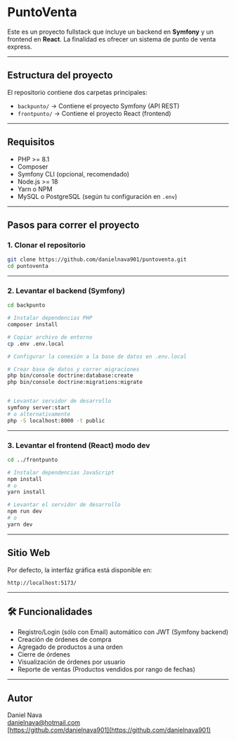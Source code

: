 # PuntoVenta

Este es un proyecto fullstack que incluye un backend 
en **Symfony** y un frontend en **React**. 
La finalidad es ofrecer un sistema de punto de venta express.

---

## Estructura del proyecto

El repositorio contiene dos carpetas principales:

- `backpunto/` → Contiene el proyecto Symfony (API REST)
- `frontpunto/` → Contiene el proyecto React (frontend)

---

## Requisitos

- PHP >= 8.1
- Composer
- Symfony CLI (opcional, recomendado)
- Node.js >= 18
- Yarn o NPM
- MySQL o PostgreSQL (según tu configuración en `.env`)

---

## Pasos para correr el proyecto

### 1. Clonar el repositorio

```bash
git clone https://github.com/danielnava901/puntoventa.git
cd puntoventa
```

---

### 2. Levantar el backend (Symfony)

```bash
cd backpunto

# Instalar dependencias PHP
composer install

# Copiar archivo de entorno
cp .env .env.local

# Configurar la conexión a la base de datos en .env.local

# Crear base de datos y correr migraciones
php bin/console doctrine:database:create
php bin/console doctrine:migrations:migrate


# Levantar servidor de desarrollo
symfony server:start
# o alternativamente
php -S localhost:8000 -t public
```

---

### 3. Levantar el frontend (React) modo dev

```bash
cd ../frontpunto

# Instalar dependencias JavaScript
npm install
# o
yarn install

# Levantar el servidor de desarrollo
npm run dev
# o
yarn dev
```



---

## Sitio Web

Por defecto, la interfáz gráfica está disponible en:
```
http://localhost:5173/
```

---

## 🛠 Funcionalidades

- Registro/Login (sólo con Email) automático con JWT (Symfony backend)
- Creación de órdenes de compra
- Agregado de productos a una orden
- Cierre de órdenes
- Visualización de órdenes por usuario
- Reporte de ventas (Productos vendidos por rango de fechas)

---

## Autor

Daniel Nava  
danielnava@hotmail.com \
[https://github.com/danielnava901](https://github.com/danielnava901)